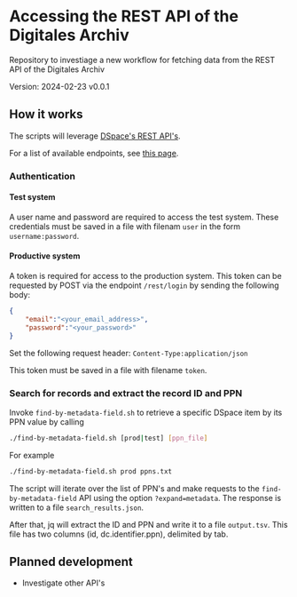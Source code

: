 # Accessing the REST API of the Digitales Archiv

Repository to investiage a new workflow for fetching data from the REST API of the Digitales Archiv

Version: 2024-02-23 v0.0.1

## How it works

The scripts will leverage [DSpace's REST API's](https://wiki.lyrasis.org/display/DSDOC5x/REST+API#RESTAPI-Items).

For a list of available endpoints, see [this page](https://zbw.eu/econis-archiv/rest/).

### Authentication

#### Test system

A user name and password are required to access the test system. These credentials must be saved in a file with filenam `user` in the form `username:password`.

#### Productive system

A token is required for access to the production system. This token can be requested by POST via the endpoint `/rest/login` by sending the following body:

```json
{
    "email":"<your_email_address>",
    "password":"<your_password>"
}
```

Set the following request header: `Content-Type:application/json`

This token must be saved in a file with filename `token`.

### Search for records and extract the record ID and PPN

Invoke `find-by-metadata-field.sh` to retrieve a specific DSpace item by its PPN value by calling

```bash
./find-by-metadata-field.sh [prod|test] [ppn_file]
```

For example

```bash
./find-by-metadata-field.sh prod ppns.txt
```

The script will iterate over the list of PPN's and make requests to the `find-by-metadata-field` API using the option `?expand=metadata`. The response is written to a file `search_results.json`.

After that, jq will extract the ID and PPN and write it to a file `output.tsv`. This file has two columns (id, dc.identifier.ppn), delimited by tab.

## Planned development

- Investigate other API's
